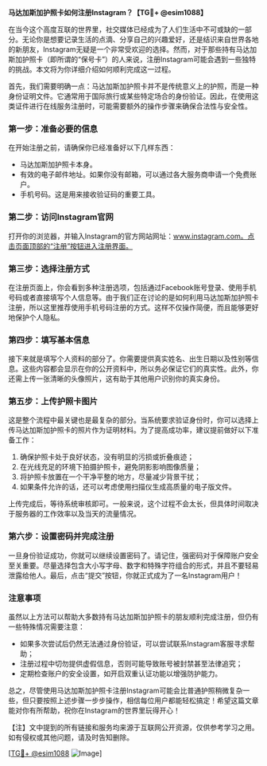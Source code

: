 **马达加斯加护照卡如何注册Instagram？【TG💪+ @esim1088】**

在当今这个高度互联的世界里，社交媒体已经成为了人们生活中不可或缺的一部分。无论你是想要记录生活的点滴、分享自己的兴趣爱好，还是结识来自世界各地的新朋友，Instagram无疑是一个非常受欢迎的选择。然而，对于那些持有马达加斯加护照卡（即所谓的“保号卡”）的人来说，注册Instagram可能会遇到一些独特的挑战。本文将为你详细介绍如何顺利完成这一过程。

首先，我们需要明确一点：马达加斯加护照卡并不是传统意义上的护照，而是一种身份证明文件。它通常用于国际旅行或某些特定场合的身份验证。因此，在使用这类证件进行在线服务注册时，可能需要额外的操作步骤来确保合法性与安全性。

### 第一步：准备必要的信息

在开始注册之前，请确保你已经准备好以下几样东西：
- 马达加斯加护照卡本身。
- 有效的电子邮件地址。如果你没有邮箱，可以通过各大服务商申请一个免费账户。
- 手机号码。这是用来接收验证码的重要工具。

### 第二步：访问Instagram官网

打开你的浏览器，并输入Instagram的官方网站网址：www.instagram.com。点击页面顶部的“注册”按钮进入注册界面。

### 第三步：选择注册方式

在注册页面上，你会看到多种注册选项，包括通过Facebook账号登录、使用手机号码或者直接填写个人信息等。由于我们正在讨论的是如何利用马达加斯加护照卡注册，所以这里推荐使用手机号码注册的方式。这样不仅操作简便，而且能够更好地保护个人隐私。

### 第四步：填写基本信息

接下来就是填写个人资料的部分了。你需要提供真实姓名、出生日期以及性别等信息。这些内容都会显示在你的公开资料中，所以务必保证它们的真实性。此外，你还需上传一张清晰的头像照片，这有助于其他用户识别你的真实身份。

### 第五步：上传护照卡图片

这是整个流程中最关键也是最复杂的部分。当系统要求验证身份时，你可以选择上传马达加斯加护照卡的照片作为证明材料。为了提高成功率，建议提前做好以下准备工作：
1. 确保护照卡处于良好状态，没有明显的污损或折叠痕迹；
2. 在光线充足的环境下拍摄护照卡，避免阴影影响图像质量；
3. 将护照卡放置在一个干净平整的地方，尽量减少背景干扰；
4. 如果条件允许的话，还可以考虑使用扫描仪生成高质量的电子版文件。

上传完成后，等待系统审核即可。一般来说，这个过程不会太长，但具体时间取决于服务器的工作效率以及当天的流量情况。

### 第六步：设置密码并完成注册

一旦身份验证成功，你就可以继续设置密码了。请记住，强密码对于保障账户安全至关重要。尽量选择包含大小写字母、数字和特殊字符组合的形式，并且不要轻易泄露给他人。最后，点击“提交”按钮，你就正式成为了一名Instagram用户！

### 注意事项

虽然以上方法可以帮助大多数持有马达加斯加护照卡的朋友顺利完成注册，但仍有一些特殊情况需要注意：
- 如果多次尝试后仍然无法通过身份验证，可以尝试联系Instagram客服寻求帮助；
- 注册过程中切勿提供虚假信息，否则可能导致账号被封禁甚至法律追究；
- 定期检查账户的安全设置，如开启双重认证功能以增强防护能力。

总之，尽管使用马达加斯加护照卡注册Instagram可能会比普通护照稍微复杂一些，但只要按照上述步骤一步步操作，相信每位用户都能轻松搞定！希望这篇文章能对你有所帮助，祝你在Instagram的世界里玩得开心！

【注】文中提到的所有链接和服务均来源于互联网公开资源，仅供参考学习之用。如有侵权或其他问题，请及时告知删除。

[[TG💪+ @esim1088](https://t.me/s/esim1088) ![Image](https://i.postimg.cc/4NQfJmqS/Snipaste-2025-05-13-00-14-12.png)]